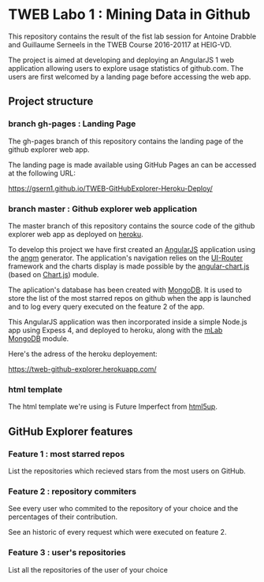 # TWEB Labo 1 : Mining Data in Github

This repository contains the result of the fist lab session for Antoine Drabble and Guillaume Serneels in the TWEB Course 2016-20117 at HEIG-VD. 

The project is aimed at developing and deploying an AngularJS 1 web application allowing users to explore usage statistics of github.com. The users are first welcomed by a landing page before accessing the web app.

## Project structure

### branch gh-pages : Landing Page

The gh-pages branch of this repository contains the landing page of the github explorer web app.

The landing page is made available using GitHub Pages an can be accessed at the following URL:

https://gsern1.github.io/TWEB-GitHubExplorer-Heroku-Deploy/


### branch master : Github explorer web application

The master branch of this repository contains the source code of the github explorer web app as deployed on [heroku](www.heroku.com).

To develop this project we have first created an [AngularJS](https://angularjs.org) application using the [angm](https://github.com/newaeonweb/generator-angm) generator. The application's navigation relies on the [UI-Router](https://github.com/angular-ui/ui-router) framework and the charts display is made possible by the [angular-chart.js](https://jtblin.github.io/angular-chart.js/) (based on [Chart.js](http://www.chartjs.org/)) module. 

The aplication's database has been created with [MongoDB](https://mongodb.github.io/node-mongodb-native/). It is used to store the list of the most starred repos on github when the app is launched and to log every query executed on the feature 2 of the app.

This AngularJS application was then incorporated inside a simple Node.js app using Expess 4, and deployed to heroku, along with the [mLab MongoDB](https://elements.heroku.com/addons/mongolab) module.

Here's the adress of the heroku deployement:

https://tweb-github-explorer.herokuapp.com/


### html template

The html template we're using is Future Imperfect from [html5up](https://html5up.net/future-imperfect).


## GitHub Explorer features

### Feature 1 : most starred repos

List the repositories which recieved stars from the most users on GitHub.

### Feature 2 : repository commiters

See every user who commited to the repository of your choice and the percentages of their contribution.

See an historic of every request which were executed on feature 2.

### Feature 3 : user's repositories

List all the repositories of the user of your choice